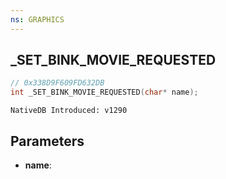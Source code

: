 ```yaml
---
ns: GRAPHICS
---
```

## _SET_BINK_MOVIE_REQUESTED

```c
// 0x338D9F609FD632DB
int _SET_BINK_MOVIE_REQUESTED(char* name);
```

```
NativeDB Introduced: v1290
```

## Parameters
* **name**:
